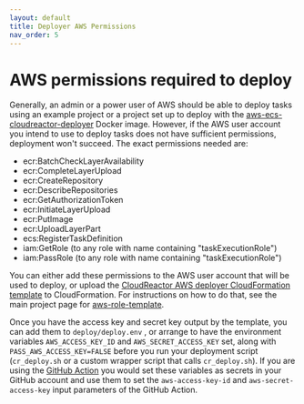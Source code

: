 ```yaml
---
layout: default
title: Deployer AWS Permissions
nav_order: 5
---
```

# AWS permissions required to deploy

Generally, an admin or a power user of AWS should be able to deploy
tasks using an example project or a project set up to deploy with the
[aws-ecs-cloudreactor-deployer](https://github.com/CloudReactor/aws-ecs-cloudreactor-deployer) Docker image. However, if the AWS user account
you intend to use to deploy tasks does not have sufficient permissions,
deployment won't succeed. The exact permissions needed are:

* ecr:BatchCheckLayerAvailability
* ecr:CompleteLayerUpload
* ecr:CreateRepository
* ecr:DescribeRepositories
* ecr:GetAuthorizationToken
* ecr:InitiateLayerUpload
* ecr:PutImage
* ecr:UploadLayerPart
* ecs:RegisterTaskDefinition
* iam:GetRole (to any role with name containing "taskExecutionRole")
* iam:PassRole (to any role with name containing "taskExecutionRole")

You can either add these permissions to the AWS user account that
will be used to deploy, or upload the
[CloudReactor AWS deployer CloudFormation template](https://raw.githubusercontent.com/CloudReactor/aws-role-template/master/cloudreactor-aws-deploy-role-template.json) to CloudFormation.
For instructions on how to do that, see the
main project page for [aws-role-template](https://github.com/CloudReactor/aws-role-template/).

Once you have the access key and secret key output by the template,
you can add them to `deploy/deploy.env` , or arrange to have the environment variables
`AWS_ACCESS_KEY_ID` and `AWS_SECRET_ACCESS_KEY` set, along with
`PASS_AWS_ACCESS_KEY=FALSE` before you run your deployment script
(`cr_deploy.sh` or a custom wrapper script that calls `cr_deploy.sh`).
If you are using the [GitHub Action](https://docs.cloudreactor.io/build_customization.html#setup-deployment-via-github-action) you
would set these variables as secrets in your GitHub account
and use them to set the `aws-access-key-id` and `aws-secret-access-key`
input parameters of the GitHub Action.
